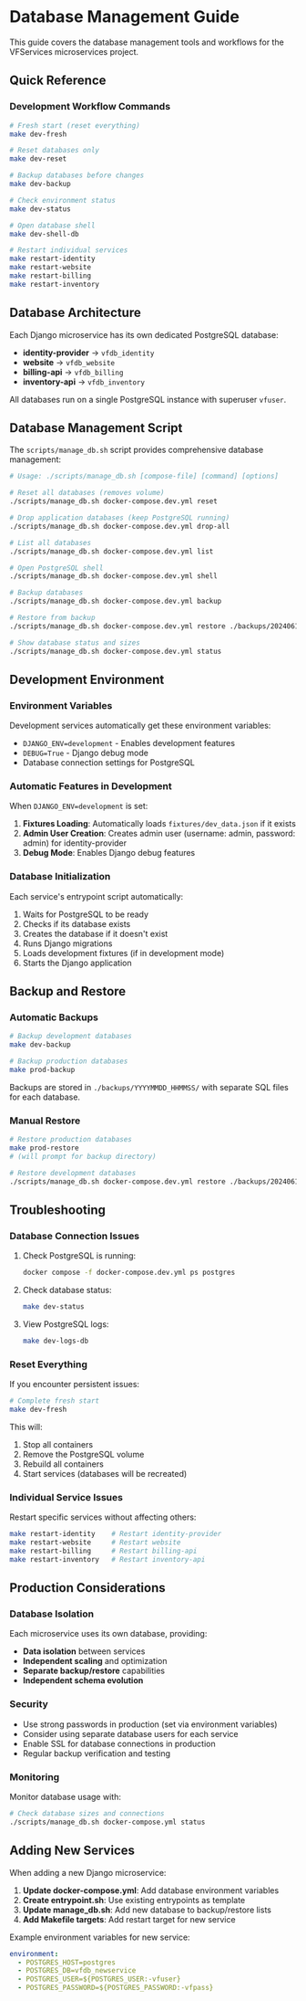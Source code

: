 # Database Management Guide

This guide covers the database management tools and workflows for the VFServices microservices project.

## Quick Reference

### Development Workflow Commands

```bash
# Fresh start (reset everything)
make dev-fresh

# Reset databases only
make dev-reset

# Backup databases before changes
make dev-backup

# Check environment status
make dev-status

# Open database shell
make dev-shell-db

# Restart individual services
make restart-identity
make restart-website
make restart-billing
make restart-inventory
```

## Database Architecture

Each Django microservice has its own dedicated PostgreSQL database:

- **identity-provider** → `vfdb_identity`
- **website** → `vfdb_website`
- **billing-api** → `vfdb_billing`
- **inventory-api** → `vfdb_inventory`

All databases run on a single PostgreSQL instance with superuser `vfuser`.

## Database Management Script

The `scripts/manage_db.sh` script provides comprehensive database management:

```bash
# Usage: ./scripts/manage_db.sh [compose-file] [command] [options]

# Reset all databases (removes volume)
./scripts/manage_db.sh docker-compose.dev.yml reset

# Drop application databases (keep PostgreSQL running)
./scripts/manage_db.sh docker-compose.dev.yml drop-all

# List all databases
./scripts/manage_db.sh docker-compose.dev.yml list

# Open PostgreSQL shell
./scripts/manage_db.sh docker-compose.dev.yml shell

# Backup databases
./scripts/manage_db.sh docker-compose.dev.yml backup

# Restore from backup
./scripts/manage_db.sh docker-compose.dev.yml restore ./backups/20240613_120000

# Show database status and sizes
./scripts/manage_db.sh docker-compose.dev.yml status
```

## Development Environment

### Environment Variables

Development services automatically get these environment variables:

- `DJANGO_ENV=development` - Enables development features
- `DEBUG=True` - Django debug mode
- Database connection settings for PostgreSQL

### Automatic Features in Development

When `DJANGO_ENV=development` is set:

1. **Fixtures Loading**: Automatically loads `fixtures/dev_data.json` if it exists
2. **Admin User Creation**: Creates admin user (username: admin, password: admin) for identity-provider
3. **Debug Mode**: Enables Django debug features

### Database Initialization

Each service's entrypoint script automatically:

1. Waits for PostgreSQL to be ready
2. Checks if its database exists
3. Creates the database if it doesn't exist
4. Runs Django migrations
5. Loads development fixtures (if in development mode)
6. Starts the Django application

## Backup and Restore

### Automatic Backups

```bash
# Backup development databases
make dev-backup

# Backup production databases
make prod-backup
```

Backups are stored in `./backups/YYYYMMDD_HHMMSS/` with separate SQL files for each database.

### Manual Restore

```bash
# Restore production databases
make prod-restore
# (will prompt for backup directory)

# Restore development databases
./scripts/manage_db.sh docker-compose.dev.yml restore ./backups/20240613_120000
```

## Troubleshooting

### Database Connection Issues

1. Check PostgreSQL is running:
   ```bash
   docker compose -f docker-compose.dev.yml ps postgres
   ```

2. Check database status:
   ```bash
   make dev-status
   ```

3. View PostgreSQL logs:
   ```bash
   make dev-logs-db
   ```

### Reset Everything

If you encounter persistent issues:

```bash
# Complete fresh start
make dev-fresh
```

This will:
1. Stop all containers
2. Remove the PostgreSQL volume
3. Rebuild all containers
4. Start services (databases will be recreated)

### Individual Service Issues

Restart specific services without affecting others:

```bash
make restart-identity    # Restart identity-provider
make restart-website     # Restart website
make restart-billing     # Restart billing-api
make restart-inventory   # Restart inventory-api
```

## Production Considerations

### Database Isolation

Each microservice uses its own database, providing:
- **Data isolation** between services
- **Independent scaling** and optimization
- **Separate backup/restore** capabilities
- **Independent schema evolution**

### Security

- Use strong passwords in production (set via environment variables)
- Consider using separate database users for each service
- Enable SSL for database connections in production
- Regular backup verification and testing

### Monitoring

Monitor database usage with:

```bash
# Check database sizes and connections
./scripts/manage_db.sh docker-compose.yml status
```

## Adding New Services

When adding a new Django microservice:

1. **Update docker-compose.yml**: Add database environment variables
2. **Create entrypoint.sh**: Use existing entrypoints as template
3. **Update manage_db.sh**: Add new database to backup/restore lists
4. **Add Makefile targets**: Add restart target for new service

Example environment variables for new service:
```yaml
environment:
  - POSTGRES_HOST=postgres
  - POSTGRES_DB=vfdb_newservice
  - POSTGRES_USER=${POSTGRES_USER:-vfuser}
  - POSTGRES_PASSWORD=${POSTGRES_PASSWORD:-vfpass}
```
